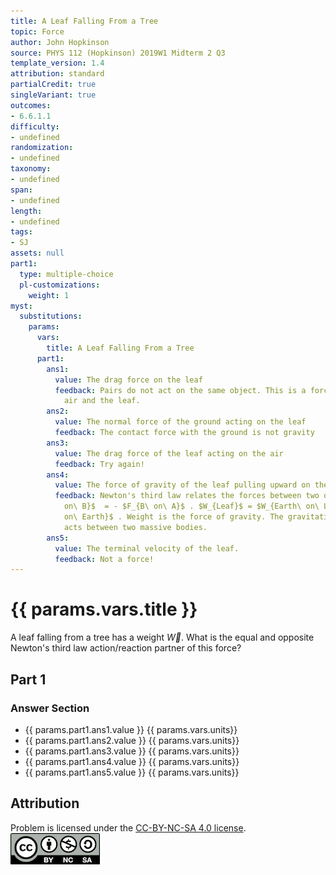 ```yaml
---
title: A Leaf Falling From a Tree
topic: Force
author: John Hopkinson
source: PHYS 112 (Hopkinson) 2019W1 Midterm 2 Q3
template_version: 1.4
attribution: standard
partialCredit: true
singleVariant: true
outcomes:
- 6.6.1.1
difficulty:
- undefined
randomization:
- undefined
taxonomy:
- undefined
span:
- undefined
length:
- undefined
tags:
- SJ
assets: null
part1:
  type: multiple-choice
  pl-customizations:
    weight: 1
myst:
  substitutions:
    params:
      vars:
        title: A Leaf Falling From a Tree
      part1:
        ans1:
          value: The drag force on the leaf
          feedback: Pairs do not act on the same object. This is a force between the
            air and the leaf.
        ans2:
          value: The normal force of the ground acting on the leaf
          feedback: The contact force with the ground is not gravity
        ans3:
          value: The drag force of the leaf acting on the air
          feedback: Try again!
        ans4:
          value: The force of gravity of the leaf pulling upward on the Earth
          feedback: Newton's third law relates the forces between two objects. $F_{A\
            on\ B}$  = - $F_{B\ on\ A}$ . $W_{Leaf}$ = $W_{Earth\ on\ Leaf}$ = - $W_{Leaf\
            on\ Earth}$ . Weight is the force of gravity. The gravitational force
            acts between two massive bodies.
        ans5:
          value: The terminal velocity of the leaf.
          feedback: Not a force!
---
```

# {{ params.vars.title }}
A leaf falling from a tree has a weight $\vec{W}$. What is the equal and opposite Newton's third law action/reaction partner of this force?

## Part 1

### Answer Section

- {{ params.part1.ans1.value }} {{ params.vars.units}}
- {{ params.part1.ans2.value }} {{ params.vars.units}}
- {{ params.part1.ans3.value }} {{ params.vars.units}}
- {{ params.part1.ans4.value }} {{ params.vars.units}}
- {{ params.part1.ans5.value }} {{ params.vars.units}}

## Attribution

Problem is licensed under the [CC-BY-NC-SA 4.0 license](https://creativecommons.org/licenses/by-nc-sa/4.0/).<br> ![The Creative Commons 4.0 license requiring attribution-BY, non-commercial-NC, and share-alike-SA license.](https://raw.githubusercontent.com/firasm/bits/master/by-nc-sa.png)